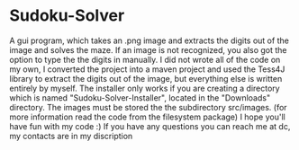 # Sudoku-Solver
A gui program, which takes an .png image and extracts the digits out of the image and solves the maze. If an image is not recognized, you also got the option to type the the digits in manually.
I did not wrote all of the code on my own, I converted the project into a maven project and used the Tess4J library to extract the digits out of the image, but everything else is written entirely by myself.
The installer only works if you are creating a directory which is named "Sudoku-Solver-Installer", located in the "Downloads" directory. The images must be stored the the subdirectory src/images. (for more information read the code from the filesystem package) 
I hope you'll have fun with my code :)
If you have any questions you can reach me at dc, my contacts are in my discription
